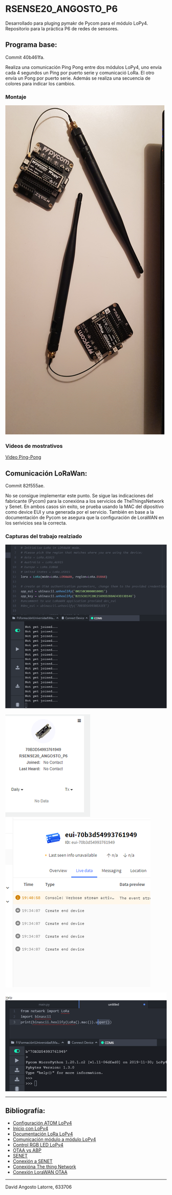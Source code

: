 # RSENSE20_ANGOSTO_P6

Desarrollado para pluging pymakr de Pycom para el módulo LoPy4.
Repositorio para la práctica P6 de redes de sensores.

## Programa base:
Commit 40b461fa.

Realiza una comunicación Ping Pong entre dos módulos LoPy4, uno envía cada 4 segundos un Ping por puerto serie y comunicació LoRa. El otro envía un Pong por puerto serie. Además se realiza una secuencia de colores para indicar los cambios.

### Montaje

![FotoMontaje](./documentation/FotoMontaje.jpg)

### Videos de mostrativos

[Video Ping-Pong](https://vimeo.com/592335496)

## Comunicación LoRaWan:
Commit 82f555ae.

No se consigue implementar este punto. Se sigue las indicaciones del fabricante (Pycom) para la conexióna a los servicios de TheThingsNetwork y Senet. En ambos casos sin exito, se prueba usando la MAC del dipositivo como device EUI y una generada por el servicio. También en base a la documentación de Pycom se asegura que la configuración de LoraWAN en los serivicios sea la correcta.

### Capturas del trabajo realziado

![Foto1](./documentation/PuntoFallido1.png)

![Foto2](./documentation/PuntoFallido2.png)
![Foto4](./documentation/PuntoFallido4.png)

![Foto3](./documentation/PuntoFallido3.png)

---
## Bibliografía:

* [Configuración ATOM LoPy4](https://docs.pycom.io/gettingstarted/software/atom/)
* [Inicio con LoPy4](https://docs.pycom.io/gettingstarted/)
* [Documentación LoRa LoPy4](https://docs.pycom.io/tutorials/networks/lora/)
* [Comunicación módulo a módulo LoPy4](https://docs.pycom.io/tutorials/networks/lora/module-module/)
* [Control RGB LED LoPy4](https://docs.pycom.io/tutorials/basic/rgbled/)
* [OTAA vs ABP](https://www.thethingsindustries.com/docs/devices/abp-vs-otaa/)
* [SENET](https://portal.senetco.io/)
* [Conexión a SENET](https://docs.pycom.io/gettingstarted/registration/lora/senet/)
* [Conexióna The  thing Network](https://docs.pycom.io/gettingstarted/registration/lora/ttn/)
* [Conexión LoraWAN OTAA](https://docs.pycom.io/tutorials/networks/lora/lorawan-otaa/)
---
David Angosto Latorre, 633706
